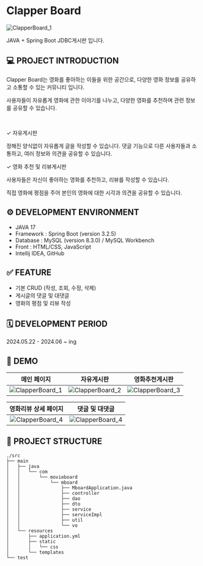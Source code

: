 # Clapper Board
![ClapperBoard_1](https://github.com/104735K/ClapperBoard/assets/170151340/de87d966-1db2-4ed6-9c72-396094d9cace)

JAVA + Spring Boot JDBC게시판 입니다.

## 💻 PROJECT INTRODUCTION
Clapper Board는 영화를 좋아하는 이들을 위한 공간으로, 다양한 영화 정보를 공유하고 소통할 수 있는 커뮤니티 입니다.

사용자들이 자유롭게 영화에 관한 이야기를 나누고, 다양한 영화를 추천하며 관련 정보를 공유할 수 있습니다.

<br>

✓ 자유게시판

정해진 양식없이 자유롭게 글을 작성할 수 있습니다. 댓글 기능으로 다른 사용자들과 소통하고, 여러 정보와 의견을 공유할 수 있습니다.

✓ 영화 추천 및 리뷰게시판

사용자들은 자신이 좋아하는 영화를 추천하고, 리뷰를 작성할 수 있습니다.

직접 영화에 평점을 주어 본인의 영화에 대한 시각과 의견을 공유할 수 있습니다.                    

## ⚙️ DEVELOPMENT ENVIRONMENT
- JAVA 17
- Framework : Spring Boot (version 3.2.5)
- Database : MySQL (version 8.3.0) / MySQL Workbench 
- Front : HTML/CSS, JavaScript
- Intellij IDEA, GitHub

## ✅ FEATURE
- 기본 CRUD (작성, 조회, 수정, 삭제)
- 게시글의 댓글 및 대댓글 
- 영화의 평점 및 리뷰 작성

## 🗓️ DEVELOPMENT PERIOD
2024.05.22 - 2024.06 ~ ing

## 📑 DEMO

|                               메인 페이지                               |                                자유게시판                             |                               영화추천게시판                               |
| :---------------------------------------------------------------------: | :---------------------------------------------------------------------: |:---------------------------------------------------------------------: |
|![ClapperBoard_1](https://github.com/104735K/ClapperBoard/assets/170151340/de87d966-1db2-4ed6-9c72-396094d9cace)|![ClapperBoard_2](https://github.com/104735K/ClapperBoard/assets/170151340/63e793b1-ef1e-4c03-b4d9-8322295ba89e) | ![ClapperBoard_3](https://github.com/104735K/ClapperBoard/assets/170151340/ee6324a3-9587-45c5-b66d-76ac392aba28)|

|                               영화리뷰 상세 페이지                               |                                댓글 및 대댓글                             |                  
| :---------------------------------------------------------------------: | :---------------------------------------------------------------------: |
|![ClapperBoard_4](https://github.com/104735K/ClapperBoard/assets/170151340/5b69ac8f-744c-44e1-8e43-76c05b4dfefc)|![ClapperBoard_4](https://github.com/104735K/ClapperBoard/assets/170151340/7a7c03e4-1bdf-4a2b-8755-7b3858982678)| 



## 📂 PROJECT STRUCTURE
```
./src
├── main
│   ├── java
│   │   └── com
│   │       └── movieboard
│   │           └── mboard
│   │               ├── MboardApplication.java
│   │               ├── controller
│   │               ├── dao
│   │               ├── dto
│   │               ├── service
│   │               ├── serviceImpl
│   │               ├── util
│   │               └── vo
│   └── resources
│       ├── application.yml
│       ├── static
│       │   └── css
│       └── templates
└── test

```
